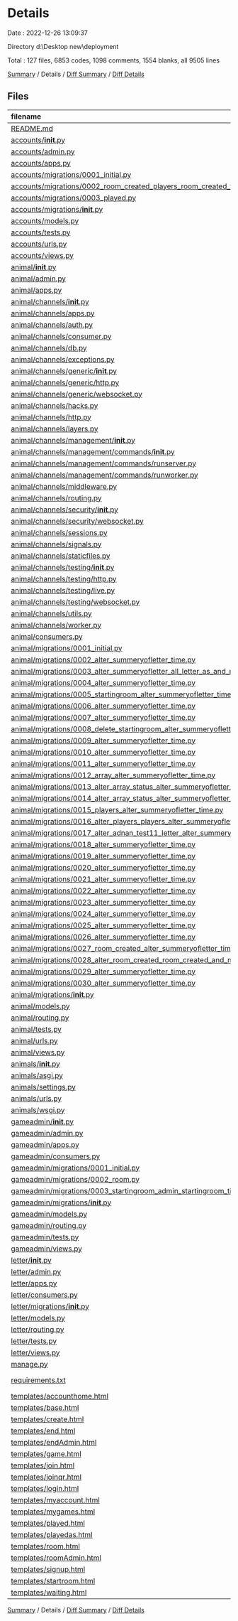 # Details

Date : 2022-12-26 13:09:37

Directory d:\\Desktop new\\deployment

Total : 127 files,  6853 codes, 1098 comments, 1554 blanks, all 9505 lines

[Summary](results.md) / Details / [Diff Summary](diff.md) / [Diff Details](diff-details.md)

## Files
| filename | language | code | comment | blank | total |
| :--- | :--- | ---: | ---: | ---: | ---: |
| [README.md](/README.md) | Markdown | 3 | 0 | 0 | 3 |
| [accounts/__init__.py](/accounts/__init__.py) | Python | 0 | 0 | 1 | 1 |
| [accounts/admin.py](/accounts/admin.py) | Python | 1 | 1 | 2 | 4 |
| [accounts/apps.py](/accounts/apps.py) | Python | 4 | 0 | 3 | 7 |
| [accounts/migrations/0001_initial.py](/accounts/migrations/0001_initial.py) | Python | 17 | 1 | 7 | 25 |
| [accounts/migrations/0002_room_created_players_room_created_table_and_more.py](/accounts/migrations/0002_room_created_players_room_created_table_and_more.py) | Python | 27 | 1 | 6 | 34 |
| [accounts/migrations/0003_played.py](/accounts/migrations/0003_played.py) | Python | 15 | 1 | 6 | 22 |
| [accounts/migrations/__init__.py](/accounts/migrations/__init__.py) | Python | 0 | 0 | 1 | 1 |
| [accounts/models.py](/accounts/models.py) | Python | 12 | 0 | 6 | 18 |
| [accounts/tests.py](/accounts/tests.py) | Python | 1 | 1 | 2 | 4 |
| [accounts/urls.py](/accounts/urls.py) | Python | 12 | 0 | 1 | 13 |
| [accounts/views.py](/accounts/views.py) | Python | 128 | 0 | 22 | 150 |
| [animal/__init__.py](/animal/__init__.py) | Python | 0 | 0 | 1 | 1 |
| [animal/admin.py](/animal/admin.py) | Python | 5 | 0 | 2 | 7 |
| [animal/apps.py](/animal/apps.py) | Python | 4 | 0 | 3 | 7 |
| [animal/channels/__init__.py](/animal/channels/__init__.py) | Python | 8 | 0 | 4 | 12 |
| [animal/channels/apps.py](/animal/channels/apps.py) | Python | 9 | 4 | 7 | 20 |
| [animal/channels/auth.py](/animal/channels/auth.py) | Python | 128 | 40 | 23 | 191 |
| [animal/channels/consumer.py](/animal/channels/consumer.py) | Python | 66 | 47 | 21 | 134 |
| [animal/channels/db.py](/animal/channels/db.py) | Python | 10 | 4 | 6 | 20 |
| [animal/channels/exceptions.py](/animal/channels/exceptions.py) | Python | 16 | 27 | 23 | 66 |
| [animal/channels/generic/__init__.py](/animal/channels/generic/__init__.py) | Python | 0 | 0 | 1 | 1 |
| [animal/channels/generic/http.py](/animal/channels/generic/http.py) | Python | 39 | 40 | 13 | 92 |
| [animal/channels/generic/websocket.py](/animal/channels/generic/websocket.py) | Python | 155 | 82 | 43 | 280 |
| [animal/channels/hacks.py](/animal/channels/hacks.py) | Python | 6 | 5 | 3 | 14 |
| [animal/channels/http.py](/animal/channels/http.py) | Python | 256 | 81 | 31 | 368 |
| [animal/channels/layers.py](/animal/channels/layers.py) | Python | 212 | 98 | 56 | 366 |
| [animal/channels/management/__init__.py](/animal/channels/management/__init__.py) | Python | 0 | 0 | 1 | 1 |
| [animal/channels/management/commands/__init__.py](/animal/channels/management/commands/__init__.py) | Python | 0 | 0 | 1 | 1 |
| [animal/channels/management/commands/runserver.py](/animal/channels/management/commands/runserver.py) | Python | 134 | 21 | 16 | 171 |
| [animal/channels/management/commands/runworker.py](/animal/channels/management/commands/runworker.py) | Python | 35 | 3 | 9 | 47 |
| [animal/channels/middleware.py](/animal/channels/middleware.py) | Python | 6 | 18 | 3 | 27 |
| [animal/channels/routing.py](/animal/channels/routing.py) | Python | 117 | 52 | 26 | 195 |
| [animal/channels/security/__init__.py](/animal/channels/security/__init__.py) | Python | 0 | 0 | 1 | 1 |
| [animal/channels/security/websocket.py](/animal/channels/security/websocket.py) | Python | 69 | 68 | 17 | 154 |
| [animal/channels/sessions.py](/animal/channels/sessions.py) | Python | 175 | 65 | 29 | 269 |
| [animal/channels/signals.py](/animal/channels/signals.py) | Python | 5 | 1 | 3 | 9 |
| [animal/channels/staticfiles.py](/animal/channels/staticfiles.py) | Python | 39 | 27 | 17 | 83 |
| [animal/channels/testing/__init__.py](/animal/channels/testing/__init__.py) | Python | 10 | 0 | 3 | 13 |
| [animal/channels/testing/http.py](/animal/channels/testing/http.py) | Python | 34 | 17 | 6 | 57 |
| [animal/channels/testing/live.py](/animal/channels/testing/live.py) | Python | 45 | 9 | 14 | 68 |
| [animal/channels/testing/websocket.py](/animal/channels/testing/websocket.py) | Python | 58 | 34 | 11 | 103 |
| [animal/channels/utils.py](/animal/channels/utils.py) | Python | 41 | 15 | 5 | 61 |
| [animal/channels/worker.py](/animal/channels/worker.py) | Python | 23 | 15 | 7 | 45 |
| [animal/consumers.py](/animal/consumers.py) | Python | 625 | 14 | 40 | 679 |
| [animal/migrations/0001_initial.py](/animal/migrations/0001_initial.py) | Python | 33 | 1 | 7 | 41 |
| [animal/migrations/0002_alter_summeryofletter_time.py](/animal/migrations/0002_alter_summeryofletter_time.py) | Python | 13 | 1 | 6 | 20 |
| [animal/migrations/0003_alter_summeryofletter_all_letter_as_and_more.py](/animal/migrations/0003_alter_summeryofletter_all_letter_as_and_more.py) | Python | 18 | 1 | 6 | 25 |
| [animal/migrations/0004_alter_summeryofletter_time.py](/animal/migrations/0004_alter_summeryofletter_time.py) | Python | 13 | 1 | 6 | 20 |
| [animal/migrations/0005_startingroom_alter_summeryofletter_time.py](/animal/migrations/0005_startingroom_alter_summeryofletter_time.py) | Python | 21 | 1 | 6 | 28 |
| [animal/migrations/0006_alter_summeryofletter_time.py](/animal/migrations/0006_alter_summeryofletter_time.py) | Python | 13 | 1 | 6 | 20 |
| [animal/migrations/0007_alter_summeryofletter_time.py](/animal/migrations/0007_alter_summeryofletter_time.py) | Python | 13 | 1 | 6 | 20 |
| [animal/migrations/0008_delete_startingroom_alter_summeryofletter_time.py](/animal/migrations/0008_delete_startingroom_alter_summeryofletter_time.py) | Python | 16 | 1 | 6 | 23 |
| [animal/migrations/0009_alter_summeryofletter_time.py](/animal/migrations/0009_alter_summeryofletter_time.py) | Python | 13 | 1 | 6 | 20 |
| [animal/migrations/0010_alter_summeryofletter_time.py](/animal/migrations/0010_alter_summeryofletter_time.py) | Python | 13 | 1 | 6 | 20 |
| [animal/migrations/0011_alter_summeryofletter_time.py](/animal/migrations/0011_alter_summeryofletter_time.py) | Python | 13 | 1 | 6 | 20 |
| [animal/migrations/0012_array_alter_summeryofletter_time.py](/animal/migrations/0012_array_alter_summeryofletter_time.py) | Python | 21 | 1 | 6 | 28 |
| [animal/migrations/0013_alter_array_status_alter_summeryofletter_time.py](/animal/migrations/0013_alter_array_status_alter_summeryofletter_time.py) | Python | 18 | 1 | 6 | 25 |
| [animal/migrations/0014_alter_array_status_alter_summeryofletter_time.py](/animal/migrations/0014_alter_array_status_alter_summeryofletter_time.py) | Python | 18 | 1 | 6 | 25 |
| [animal/migrations/0015_players_alter_summeryofletter_time.py](/animal/migrations/0015_players_alter_summeryofletter_time.py) | Python | 21 | 1 | 6 | 28 |
| [animal/migrations/0016_alter_players_players_alter_summeryofletter_time.py](/animal/migrations/0016_alter_players_players_alter_summeryofletter_time.py) | Python | 18 | 1 | 6 | 25 |
| [animal/migrations/0017_alter_adnan_test11_letter_alter_summeryofletter_time.py](/animal/migrations/0017_alter_adnan_test11_letter_alter_summeryofletter_time.py) | Python | 18 | 1 | 6 | 25 |
| [animal/migrations/0018_alter_summeryofletter_time.py](/animal/migrations/0018_alter_summeryofletter_time.py) | Python | 13 | 1 | 6 | 20 |
| [animal/migrations/0019_alter_summeryofletter_time.py](/animal/migrations/0019_alter_summeryofletter_time.py) | Python | 14 | 1 | 6 | 21 |
| [animal/migrations/0020_alter_summeryofletter_time.py](/animal/migrations/0020_alter_summeryofletter_time.py) | Python | 14 | 1 | 6 | 21 |
| [animal/migrations/0021_alter_summeryofletter_time.py](/animal/migrations/0021_alter_summeryofletter_time.py) | Python | 14 | 1 | 6 | 21 |
| [animal/migrations/0022_alter_summeryofletter_time.py](/animal/migrations/0022_alter_summeryofletter_time.py) | Python | 14 | 1 | 6 | 21 |
| [animal/migrations/0023_alter_summeryofletter_time.py](/animal/migrations/0023_alter_summeryofletter_time.py) | Python | 14 | 1 | 6 | 21 |
| [animal/migrations/0024_alter_summeryofletter_time.py](/animal/migrations/0024_alter_summeryofletter_time.py) | Python | 14 | 1 | 6 | 21 |
| [animal/migrations/0025_alter_summeryofletter_time.py](/animal/migrations/0025_alter_summeryofletter_time.py) | Python | 14 | 1 | 6 | 21 |
| [animal/migrations/0026_alter_summeryofletter_time.py](/animal/migrations/0026_alter_summeryofletter_time.py) | Python | 14 | 1 | 6 | 21 |
| [animal/migrations/0027_room_created_alter_summeryofletter_time.py](/animal/migrations/0027_room_created_alter_summeryofletter_time.py) | Python | 24 | 1 | 6 | 31 |
| [animal/migrations/0028_alter_room_created_room_created_and_more.py](/animal/migrations/0028_alter_room_created_room_created_and_more.py) | Python | 19 | 1 | 6 | 26 |
| [animal/migrations/0029_alter_summeryofletter_time.py](/animal/migrations/0029_alter_summeryofletter_time.py) | Python | 14 | 1 | 6 | 21 |
| [animal/migrations/0030_alter_summeryofletter_time.py](/animal/migrations/0030_alter_summeryofletter_time.py) | Python | 14 | 1 | 6 | 21 |
| [animal/migrations/__init__.py](/animal/migrations/__init__.py) | Python | 0 | 0 | 1 | 1 |
| [animal/models.py](/animal/models.py) | Python | 34 | 0 | 6 | 40 |
| [animal/routing.py](/animal/routing.py) | Python | 5 | 0 | 2 | 7 |
| [animal/tests.py](/animal/tests.py) | Python | 1 | 1 | 2 | 4 |
| [animal/urls.py](/animal/urls.py) | Python | 14 | 0 | 3 | 17 |
| [animal/views.py](/animal/views.py) | Python | 121 | 3 | 33 | 157 |
| [animals/__init__.py](/animals/__init__.py) | Python | 0 | 0 | 1 | 1 |
| [animals/asgi.py](/animals/asgi.py) | Python | 19 | 1 | 3 | 23 |
| [animals/settings.py](/animals/settings.py) | Python | 96 | 27 | 32 | 155 |
| [animals/urls.py](/animals/urls.py) | Python | 7 | 15 | 2 | 24 |
| [animals/wsgi.py](/animals/wsgi.py) | Python | 4 | 8 | 5 | 17 |
| [gameadmin/__init__.py](/gameadmin/__init__.py) | Python | 0 | 0 | 1 | 1 |
| [gameadmin/admin.py](/gameadmin/admin.py) | Python | 1 | 1 | 2 | 4 |
| [gameadmin/apps.py](/gameadmin/apps.py) | Python | 4 | 0 | 3 | 7 |
| [gameadmin/consumers.py](/gameadmin/consumers.py) | Python | 130 | 1 | 23 | 154 |
| [gameadmin/migrations/0001_initial.py](/gameadmin/migrations/0001_initial.py) | Python | 16 | 1 | 7 | 24 |
| [gameadmin/migrations/0002_room.py](/gameadmin/migrations/0002_room.py) | Python | 14 | 1 | 6 | 21 |
| [gameadmin/migrations/0003_startingroom_admin_startingroom_time.py](/gameadmin/migrations/0003_startingroom_admin_startingroom_time.py) | Python | 18 | 1 | 6 | 25 |
| [gameadmin/migrations/__init__.py](/gameadmin/migrations/__init__.py) | Python | 0 | 0 | 1 | 1 |
| [gameadmin/models.py](/gameadmin/models.py) | Python | 12 | 0 | 4 | 16 |
| [gameadmin/routing.py](/gameadmin/routing.py) | Python | 5 | 0 | 2 | 7 |
| [gameadmin/tests.py](/gameadmin/tests.py) | Python | 1 | 1 | 2 | 4 |
| [gameadmin/views.py](/gameadmin/views.py) | Python | 1 | 1 | 2 | 4 |
| [letter/__init__.py](/letter/__init__.py) | Python | 0 | 0 | 1 | 1 |
| [letter/admin.py](/letter/admin.py) | Python | 1 | 1 | 2 | 4 |
| [letter/apps.py](/letter/apps.py) | Python | 4 | 0 | 3 | 7 |
| [letter/consumers.py](/letter/consumers.py) | Python | 113 | 6 | 15 | 134 |
| [letter/migrations/__init__.py](/letter/migrations/__init__.py) | Python | 0 | 0 | 1 | 1 |
| [letter/models.py](/letter/models.py) | Python | 1 | 1 | 2 | 4 |
| [letter/routing.py](/letter/routing.py) | Python | 5 | 0 | 2 | 7 |
| [letter/tests.py](/letter/tests.py) | Python | 1 | 1 | 2 | 4 |
| [letter/views.py](/letter/views.py) | Python | 1 | 1 | 2 | 4 |
| [manage.py](/manage.py) | Python | 15 | 3 | 5 | 23 |
| [requirements.txt](/requirements.txt) | pip requirements | 201 | 0 | 0 | 201 |
| [templates/accounthome.html](/templates/accounthome.html) | HTML | 35 | 0 | 13 | 48 |
| [templates/base.html](/templates/base.html) | HTML | 130 | 21 | 15 | 166 |
| [templates/create.html](/templates/create.html) | HTML | 58 | 0 | 8 | 66 |
| [templates/end.html](/templates/end.html) | HTML | 47 | 0 | 14 | 61 |
| [templates/endAdmin.html](/templates/endAdmin.html) | HTML | 329 | 0 | 42 | 371 |
| [templates/game.html](/templates/game.html) | HTML | 802 | 0 | 165 | 967 |
| [templates/join.html](/templates/join.html) | HTML | 45 | 9 | 23 | 77 |
| [templates/joinqr.html](/templates/joinqr.html) | HTML | 33 | 8 | 20 | 61 |
| [templates/login.html](/templates/login.html) | HTML | 177 | 85 | 18 | 280 |
| [templates/myaccount.html](/templates/myaccount.html) | HTML | 20 | 74 | 5 | 99 |
| [templates/mygames.html](/templates/mygames.html) | HTML | 22 | 0 | 5 | 27 |
| [templates/played.html](/templates/played.html) | HTML | 10 | 0 | 5 | 15 |
| [templates/playedas.html](/templates/playedas.html) | HTML | 22 | 0 | 5 | 27 |
| [templates/room.html](/templates/room.html) | HTML | 46 | 0 | 18 | 64 |
| [templates/roomAdmin.html](/templates/roomAdmin.html) | HTML | 99 | 0 | 18 | 117 |
| [templates/signup.html](/templates/signup.html) | HTML | 88 | 4 | 20 | 112 |
| [templates/startroom.html](/templates/startroom.html) | HTML | 934 | 0 | 277 | 1,211 |
| [templates/waiting.html](/templates/waiting.html) | HTML | 72 | 0 | 15 | 87 |

[Summary](results.md) / Details / [Diff Summary](diff.md) / [Diff Details](diff-details.md)